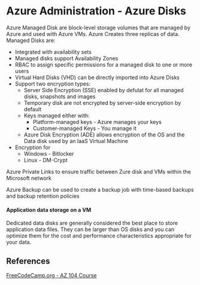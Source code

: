 
# Azure Administration -  Azure Disks

Azure Managed Disk are block-level storage volumes that are managed by Azure and used with Azure VMs. Azure Creates three replicas of data.  Managed Disks are:
- Integrated with availability sets
- Managed disks support Availability Zones
- RBAC to assign specific permissions for a managed disk to one or more users
- Virtual Hard Disks (VHD) can be directly imported into Azure Disks
- Support two encryption types:
	- Server Side Encryption (SSE) enabled by defulat for all managed disks, snapshots and images 	
	 - Temporary disk are not encrypted by server-side encryption by default
	 - Keys managed either with:
		- Platform-managed keys - Azure manages your keys
		- Customer-managed Keys - You manage it 
	- Azure Disk Encryption (ADE) allows encryption of the OS and the Data disk used by an IaaS Virtual Machine
- Encryption for 
	- Windows - Bitlocker
	- Linux - DM-Crypt
	 
Azure Private Links to ensure traffic between Zure disk and VMs within the Microsoft network

Azure Backup can be used to create a backup job with time-based backups and backup retention policies

#### Application data storage on a VM

Dedicated data disks are generally considered the best place to store application data files. They can be larger than OS disks and you can optimize them for the cost and performance characteristics appropriate for your data.

## References

[FreeCodeCamp.org - AZ 104 Course](https://www.youtube.com/watch?v=10PbGbTUSAg&t=3458s)